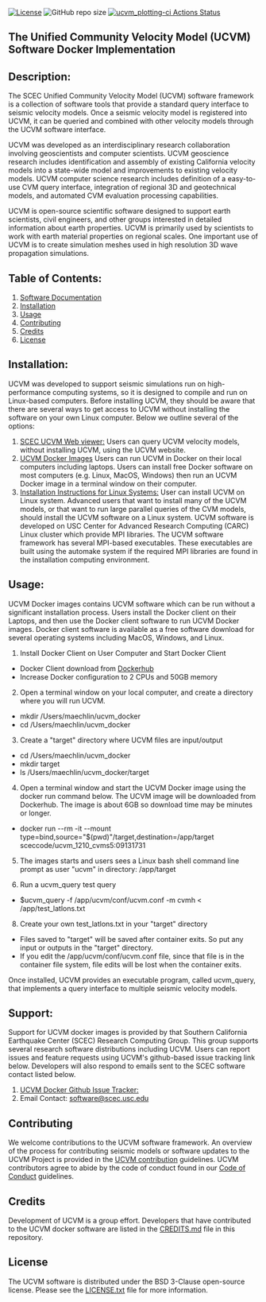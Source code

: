 [![License](https://img.shields.io/badge/License-BSD_3--Clause-blue.svg)](https://opensource.org/licenses/BSD-3-Clause)
![GitHub repo size](https://img.shields.io/github/repo-size/sceccode/ucvm_docker)
[![ucvm_plotting-ci Actions Status](https://github.com/SCECcode/ucvm_docker/workflows/ucvm_plotting-ci/badge.svg)](https://github.com/SCECcode/ucvm_docker/actions)

## The Unified Community Velocity Model (UCVM) Software Docker Implementation

## Description: 
The SCEC Unified Community Velocity Model (UCVM) software framework is a collection of software tools that provide a standard query interface to seismic velocity models. Once a seismic velocity model is registered into UCVM, it can be queried and combined with other velocity models through the UCVM software interface.

UCVM was developed as an interdisciplinary research collaboration involving geoscientists and computer scientists. UCVM geoscience research includes identification and assembly of existing California velocity models into a state-wide model and improvements to existing velocity models. UCVM computer science research includes definition of a easy-to-use CVM query interface, integration of regional 3D and geotechnical models, and automated CVM evaluation processing capabilities.

UCVM is open-source scientific software designed to support earth scientists, civil engineers, and other groups interested in detailed information about earth properties. UCVM is primarily used by scientists to work with earth material properties on regional scales. One important use of UCVM is to create simulation meshes used in high resolution 3D wave propagation simulations.

## Table of Contents:
1. [Software Documentation](https://github.com/SCECcode/ucvm_docker/wiki)
2. [Installation](#installation)
3. [Usage](#usage)
4. [Contributing](#contributing)
5. [Credits](#credit)
6. [License](#license)

## Installation:
UCVM was developed to support seismic simulations run on high-performance computing systems, so it is designed to compile and run on Linux-based computers. Before installing UCVM, they should be aware that there are several ways to get access to UCVM without installing the software on your own Linux computer. Below we outline several of the options:
1. [SCEC UCVM Web viewer:](http://moho.scec.org/UCVM_web/web/viewer.php) Users can query UCVM velocity models, without installing UCVM, using the UCVM website. 
2. [UCVM Docker Images](https://github.com/sceccode/ucvm_docker) Users can run UCVM in Docker on their local computers including laptops. Users can install free Docker software on most computers (e.g. Linux, MacOS, Windows) then run an UCVM Docker image in a terminal window on their computer. 
3.  [Installation Instructions for Linux Systems:](https://github.com/sceccode/ucvm/wiki) User can install UCVM on Linux system. Advanced users that want to install many of the UCVM models, or that want to run large parallel queries of the CVM models, should install the UCVM software on a Linux system. UCVM software is developed on USC Center for Advanced Research Computing (CARC) Linux cluster which provide MPI libraries. The UCVM software framework has several MPI-based executables. These executables are built using the automake system if the required MPI libraries are found in the installation computing environment. 

## Usage:
UCVM Docker images contains UCVM software which can be run without a significant installation process. Users install the Docker client on their Laptops, and then use the Docker client software to run UCVM Docker images. Docker client software is available as a free software download for several operating systems including MacOS, Windows, and Linux.

1. Install Docker Client on User Computer and Start Docker Client
- Docker Client download from [Dockerhub](https://hub.docker.com)
- Increase Docker configuration to 2 CPUs and 50GB memory

2. Open a terminal window on your local computer, and create a directory where you will run UCVM.
- mkdir /Users/maechlin/ucvm_docker
- cd /Users/maechlin/ucvm_docker

3. Create a "target" directory where UCVM files are input/output
- cd /Users/maechlin/ucvm_docker
- mkdir target
- ls /Users/maechlin/ucvm_docker/target

4. Open a terminal window and start the UCVM Docker image using the docker run command below. The UCVM image will be downloaded from Dockerhub. The image is about 6GB so download time may be minutes or longer.
- docker run --rm -it --mount type=bind,source="$(pwd)"/target,destination=/app/target  sceccode/ucvm_1210_cvms5:09131731

5. The images starts and users sees a Linux bash shell command line prompt as user "ucvm" in directory: /app/target
 
7. Run a ucvm_query test query
- $ucvm_query -f /app/ucvm/conf/ucvm.conf -m cvmh < /app/test_latlons.txt

8. Create your own test_latlons.txt in your "target" directory
- Files saved to "target" will be saved after container exits. So put any input or outputs in the "target" directory. 
- If you edit the /app/ucvm/conf/ucvm.conf file, since that file is in the container file system, file edits will be lost when the container exits.

Once installed, UCVM provides an executable program, called ucvm_query, that implements a query interface to multiple seismic velocity models.

## Support:
Support for UCVM docker images is provided by that Southern California Earthquake Center (SCEC) Research Computing Group. This group supports several research software distributions including UCVM. Users can report issues and feature requests using UCVM's github-based issue tracking link below. Developers will also respond to emails sent to the SCEC software contact listed below.
1. [UCVM Docker Github Issue Tracker:](https://github.com/SCECcode/ucvm_docker/issues)
2. Email Contact: software@scec.usc.edu

## Contributing
We welcome contributions to the UCVM software framework. An overview of the process for contributing seismic models or software updates to the UCVM Project is provided in the [UCVM contribution](CONTRIBUTING.md) guidelines. UCVM contributors agree to abide by the code of conduct found in our [Code of Conduct](CODE_OF_CONDUCT.md) guidelines.

## Credits
Development of UCVM is a group effort. Developers that have contributed to the UCVM docker software are listed in the [CREDITS.md](Credits.md) file in this repository.

## License
The UCVM software is distributed under the BSD 3-Clause open-source license. Please see the [LICENSE.txt](LICENSE.txt) file for more information.
